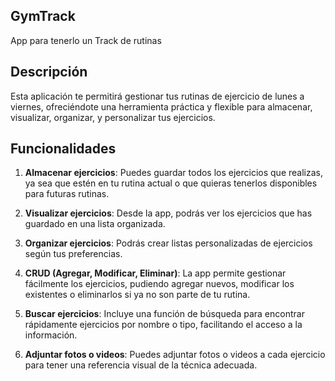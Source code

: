 ## GymTrack
App para tenerlo un Track de rutinas

## Descripción

Esta aplicación te permitirá gestionar tus rutinas de ejercicio de lunes a viernes, ofreciéndote una herramienta práctica y flexible para almacenar, visualizar, organizar, y personalizar tus ejercicios.

## Funcionalidades

1. **Almacenar ejercicios**: Puedes guardar todos los ejercicios que realizas, ya sea que estén en tu rutina actual o que quieras tenerlos disponibles para futuras rutinas.

2. **Visualizar ejercicios**: Desde la app, podrás ver los ejercicios que has guardado en una lista organizada.

3. **Organizar ejercicios**: Podrás crear listas personalizadas de ejercicios según tus preferencias.

4. **CRUD (Agregar, Modificar, Eliminar)**: La app permite gestionar fácilmente los ejercicios, pudiendo agregar nuevos, modificar los existentes o eliminarlos si ya no son parte de tu rutina.

5. **Buscar ejercicios**: Incluye una función de búsqueda para encontrar rápidamente ejercicios por nombre o tipo, facilitando el acceso a la información.

6. **Adjuntar fotos o videos**: Puedes adjuntar fotos o videos a cada ejercicio para tener una referencia visual de la técnica adecuada.
